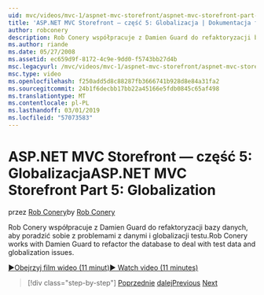 ```yaml
---
uid: mvc/videos/mvc-1/aspnet-mvc-storefront/aspnet-mvc-storefront-part-5-globalization
title: 'ASP.NET MVC Storefront — część 5: Globalizacja | Dokumentacja firmy Microsoft'
author: robconery
description: Rob Conery współpracuje z Damien Guard do refaktoryzacji bazy danych, aby poradzić sobie z problemami z danymi i globalizacji testu.
ms.author: riande
ms.date: 05/27/2008
ms.assetid: ec659d9f-8172-4c9e-9dd0-f5743bb27d4b
msc.legacyurl: /mvc/videos/mvc-1/aspnet-mvc-storefront/aspnet-mvc-storefront-part-5-globalization
msc.type: video
ms.openlocfilehash: f250add5d8c88287fb3666741b928d8e84a31fa2
ms.sourcegitcommit: 24b1f6decbb17bb22a45166e5fdb0845c65af498
ms.translationtype: MT
ms.contentlocale: pl-PL
ms.lasthandoff: 03/01/2019
ms.locfileid: "57073583"
---
```

<a name="aspnet-mvc-storefront-part-5-globalization"></a><span data-ttu-id="2c2a7-103">ASP.NET MVC Storefront — część 5: Globalizacja</span><span class="sxs-lookup"><span data-stu-id="2c2a7-103">ASP.NET MVC Storefront Part 5: Globalization</span></span>
====================
<span data-ttu-id="2c2a7-104">przez [Rob Conery](https://github.com/robconery)</span><span class="sxs-lookup"><span data-stu-id="2c2a7-104">by [Rob Conery](https://github.com/robconery)</span></span>

<span data-ttu-id="2c2a7-105">Rob Conery współpracuje z Damien Guard do refaktoryzacji bazy danych, aby poradzić sobie z problemami z danymi i globalizacji testu.</span><span class="sxs-lookup"><span data-stu-id="2c2a7-105">Rob Conery works with Damien Guard to refactor the database to deal with test data and globalization issues.</span></span>

[<span data-ttu-id="2c2a7-106">&#9654;Obejrzyj film wideo (11 minut)</span><span class="sxs-lookup"><span data-stu-id="2c2a7-106">&#9654; Watch video (11 minutes)</span></span>](https://channel9.msdn.com/Blogs/ASP-NET-Site-Videos/aspnet-mvc-storefront-part-5-globalization)

> [!div class="step-by-step"]
> <span data-ttu-id="2c2a7-107">[Poprzednie](aspnet-mvc-storefront-part-4-linq-to-sql-spike.md)
> [dalej](aspnet-mvc-storefront-part-6-finishing-the-repository-and-initial-ui-work.md)</span><span class="sxs-lookup"><span data-stu-id="2c2a7-107">[Previous](aspnet-mvc-storefront-part-4-linq-to-sql-spike.md)
[Next](aspnet-mvc-storefront-part-6-finishing-the-repository-and-initial-ui-work.md)</span></span>
